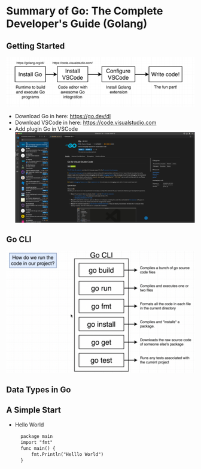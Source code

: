 # Summary of Go: The Complete Developer's Guide (Golang)

## Getting Started  
![alt text](./images/environtment-setup.png)

- Download Go in here: https://go.dev/dl
- Download VSCode in here: https://code.visualstudio.com
- Add plugin Go in VSCode
![alt text](./images/go-plugin-vscode.png)

## Go CLI
![alt text](./images/go-cli.png)

## Data Types in Go

## A Simple Start
- Hello World
  ```
    package main
    import "fmt"
    func main() {
        fmt.Println("Helllo World")
    }
  ```

